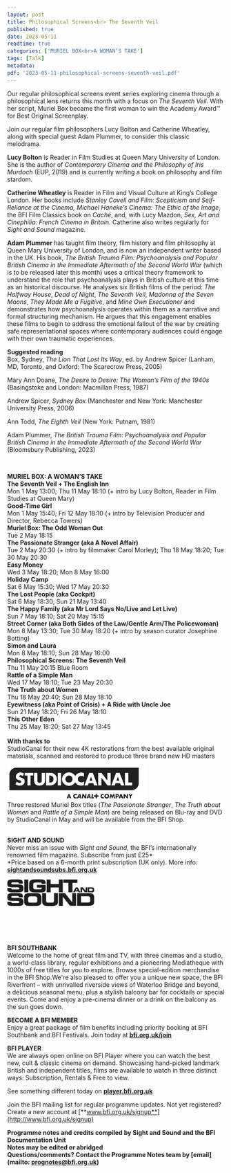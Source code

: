 ```yaml
---
layout: post
title: Philosophical Screens<br> The Seventh Veil
published: true
date: 2023-05-11
readtime: true
categories: ['MURIEL BOX<br>A WOMAN’S TAKE']
tags: [Talk]
metadata: 
pdf: '2023-05-11-philosophical-screens-seventh-veil.pdf'
---
```


Our regular philosophical screens event series exploring cinema through a philosophical lens returns this month with a focus on _The Seventh Veil_. With her script, Muriel Box became the first woman to win the Academy Award™ for Best Original Screenplay.

Join our regular film philosophers Lucy Bolton and Catherine Wheatley, along with special guest Adam Plummer, to consider this classic melodrama.

**Lucy Bolton** is Reader in Film Studies at Queen Mary University of London. She is the author of _Contemporary Cinema and the Philosophy of Iris Murdoch_ (EUP, 2019) and is currently writing a book on philosophy and film stardom.

**Catherine Wheatley** is Reader in Film and Visual Culture at King’s College London. Her books include _Stanley Cavell and Film: Scepticism and Self-Reliance at the Cinema, Michael Haneke’s Cinema: The Ethic of the Image_, the BFI Film Classics book on _Caché_, and, with Lucy Mazdon, _Sex, Art and Cinephilia: French Cinema in Britain._ Catherine also writes regularly for _Sight and Sound_ magazine.

**Adam Plummer**  has taught film theory, film history and film philosophy at Queen Mary University of London, and is now an independent writer based in the UK. His book, _The British Trauma Film:_ _Psychoanalysis and Popular British Cinema in the Immediate Aftermath of the Second World War_ (which is to be released later this month) uses a critical theory framework to understand the role that psychoanalysis plays in British culture at this time as an historical discourse. He analyses six British films of the period: _The Halfway House_, _Dead of Night_, _The Seventh Veil_, _Madonna of the Seven Moons_, _They Made Me a Fugitive_, and _Mine Own Executioner_ and demonstrates how psychoanalysis operates within them as a narrative and formal structuring mechanism. He argues that this engagement enables these films to begin to address the emotional fallout of the war by creating safe representational spaces where contemporary audiences could engage with their own traumatic experiences.

**Suggested reading**  
Box, Sydney, _The Lion That Lost Its Way_, ed. by Andrew Spicer (Lanham, MD, Toronto, and Oxford: The Scarecrow Press, 2005)

Mary Ann Doane, _The Desire to Desire: The Woman’s Film of the 1940s_ (Basingstoke and London: Macmillan Press, 1987)

Andrew Spicer, _Sydney Box_ (Manchester and New York: Manchester University Press, 2006)

Ann Todd, _The Eighth Veil_ (New York: Putnam, 1981)

Adam Plummer, _The British Trauma Film: Psychoanalysis and Popular British Cinema in the Immediate Aftermath of the Second World War_ (Bloomsbury Publishing, 2023)

<br>

**MURIEL BOX: A WOMAN’S TAKE**  
**The Seventh Veil + The English Inn**  
Mon 1 May 13:00; Thu 11 May 18:10 (+ intro by Lucy Bolton, Reader in Film Studies at Queen Mary)  
**Good-Time Girl**  
Mon 1 May 15:40; Fri 12 May 18:10 (+ intro by Television Producer and Director, Rebecca Towers)  
**Muriel Box: The Odd Woman Out**  
Tue 2 May 18:15  
**The Passionate Stranger (aka A Novel Affair)**  
Tue 2 May 20:30 (+ intro by filmmaker Carol Morley); Thu 18 May 18:20; Tue 30 May 20:30  
**Easy Money**  
Wed 3 May 18:20; Mon 8 May 16:00  
**Holiday Camp**  
Sat 6 May 15:30; Wed 17 May 20:30  
**The Lost People (aka Cockpit)**  
Sat 6 May 18:30; Sun 21 May 13:40  
**The Happy Family (aka Mr Lord Says No/Live and Let Live)**  
Sun 7 May 18:10; Sat 20 May 15:15  
**Street Corner (aka Both Sides of the Law/Gentle Arm/The Policewoman)**  
Mon 8 May 13:30; Tue 30 May 18:20 (+ intro by season curator Josephine Botting)  
**Simon and Laura**  
Mon 8 May 18:10; Sun 28 May 16:00  
**Philosophical Screens: The Seventh Veil**  
Thu 11 May 20:15 Blue Room  
**Rattle of a Simple Man**  
Wed 17 May 18:10; Tue 23 May 20:30  
**The Truth about Women**  
Thu 18 May 20:40; Sun 28 May 18:10  
**Eyewitness (aka Point of Crisis) + A Ride with Uncle Joe**  
Sun 21 May 18:20; Fri 26 May 18:10  
**This Other Eden**  
Thu 25 May 18:20; Sat 27 May 13:45  
<br>
**With thanks to**  
StudioCanal for their new 4K restorations from the best available original materials, scanned and restored to produce three brand new HD masters

<img style="float: left;" src="/img/studiocanal.png"><br><br><br><br>

Three restored Muriel Box titles (_The Passionate Stranger_, _The Truth about Women_ and _Rattle of a Simple Man_) are being released on Blu-ray and DVD by StudioCanal in May and will be available from the BFI Shop.
<br><br>


**SIGHT AND SOUND**<br>
Never miss an issue with _Sight and Sound_, the BFI’s internationally renowned film magazine. Subscribe from just £25*<br>
*Price based on a 6-month print subscription (UK only). More info: [**sightandsoundsubs.bfi.org.uk**](https://sightandsoundsubs.bfi.org.uk/subscribe)

<img style="float: left;" src="/img/sight-and-sound.jpg" width="40%" height="40%"><br><br><br><br><br><br><br><br>

**BFI SOUTHBANK**  
Welcome to the home of great film and TV, with three cinemas and a studio, a world-class library, regular exhibitions and a pioneering Mediatheque with 1000s of free titles for you to explore. Browse special-edition merchandise in the BFI Shop.We&#39;re also pleased to offer you a unique new space, the BFI Riverfront – with unrivalled riverside views of Waterloo Bridge and beyond, a delicious seasonal menu, plus a stylish balcony bar for cocktails or special events. Come and enjoy a pre-cinema dinner or a drink on the balcony as the sun goes down.  

**BECOME A BFI MEMBER**  
Enjoy a great package of film benefits including priority booking at BFI Southbank and BFI Festivals. Join today at [**bfi.org.uk/join**](http://www.bfi.org.uk/join)  

**BFI PLAYER**  
 We are always open online on BFI Player where you can watch the best new, cult &amp; classic cinema on demand. Showcasing hand-picked landmark British and independent titles, films are available to watch in three distinct ways: Subscription, Rentals &amp; Free to view.  

See something different today on [**player.bfi.org.uk**](https://player.bfi.org.uk)  

Join the BFI mailing list for regular programme updates. Not yet registered? Create a new account at [**www.bfi.org.uk/signup**](http://www.bfi.org.uk/signup)

**Programme notes and credits compiled by Sight and Sound and the BFI Documentation Unit  
Notes may be edited or abridged  
Questions/comments? Contact the Programme Notes team by [email](mailto: prognotes@bfi.org.uk)**
<!--stackedit_data:
eyJoaXN0b3J5IjpbLTIwMDIxMjEzNzRdfQ==
-->
